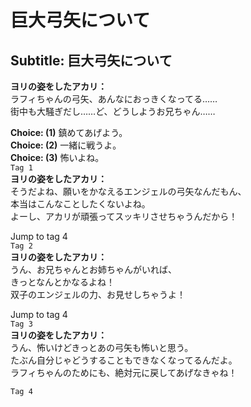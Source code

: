# 巨大弓矢について

  
## Subtitle: 巨大弓矢について
  
**ヨリの姿をしたアカリ：**  
ラフィちゃんの弓矢、あんなにおっきくなってる……  
街中も大騒ぎだし……ど、どうしようお兄ちゃん……  
  
**Choice: (1)**  鎮めてあげよう。  
**Choice: (2)**  一緒に戦うよ。  
**Choice: (3)**  怖いよね。  
`Tag 1`  
**ヨリの姿をしたアカリ：**  
そうだよね、願いをかなえるエンジェルの弓矢なんだもん、  
本当はこんなことしたくないよね。  
よーし、アカリが頑張ってスッキリさせちゃうんだから！  
  
Jump to tag 4  
`Tag 2`  
**ヨリの姿をしたアカリ：**  
うん、お兄ちゃんとお姉ちゃんがいれば、  
きっとなんとかなるよね！  
双子のエンジェルの力、お見せしちゃうよ！  
  
Jump to tag 4  
`Tag 3`  
**ヨリの姿をしたアカリ：**  
うん、怖いけどきっとあの弓矢も怖いと思う。  
たぶん自分じゃどうすることもできなくなってるんだよ。  
ラフィちゃんのためにも、絶対元に戻してあげなきゃね！  
  
`Tag 4`  
